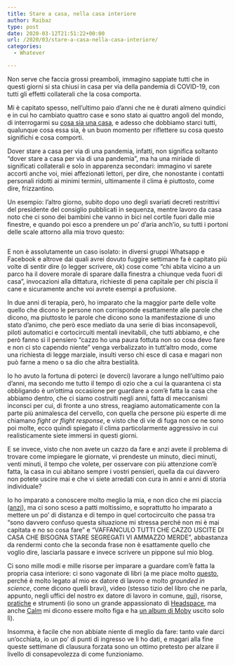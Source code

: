 ```yaml
---
title: Stare a casa, nella casa interiore
author: Raibaz
type: post
date: 2020-03-12T21:51:22+00:00
url: /2020/03/stare-a-casa-nella-casa-interiore/
categories:
  - Whatever

---
```

Non serve che faccia grossi preamboli, immagino sappiate tutti che in questi giorni si sta chiusi in casa per via della pandemia di COVID-19, con tutti gli effetti collaterali che la cosa comporta.

Mi è capitato spesso, nell&#8217;ultimo paio d&#8217;anni che ne è durati almeno quindici e in cui ho cambiato quattro case e sono stato ai quattro angoli del mondo, di interrogarmi su [cosa sia una casa][1], e adesso che dobbiamo starci tutti, qualunque cosa essa sia, è un buon momento per riflettere su cosa questo significhi e cosa comporti.

Dover stare a casa per via di una pandemia, infatti, non significa soltanto &#8220;dover stare a casa per via di una pandemia&#8221;, ma ha una miriade di significati collaterali e solo in apparenza secondari: immagino vi sarete accorti anche voi, miei affezionati lettori, per dire, che nonostante i contatti personali ridotti ai minimi termini, ultimamente il clima è piuttosto, come dire, frizzantino.

Un esempio: l&#8217;altro giorno, subito dopo uno degli svariati decreti restrittivi del presidente del consiglio pubblicati in sequenza, mentre lavoro da casa noto che ci sono dei bambini che vanno in bici nel cortile fuori dalle mie finestre, e quando poi esco a prendere un po&#8217; d&#8217;aria anch&#8217;io, su tutti i portoni delle scale attorno alla mia trovo questo:<figure class="wp-block-image size-large">

<img src="https://www.raibaz.it/wp-content/uploads/2020/03/Schermata-2020-03-12-alle-22.22.43-1024x867.png" alt="" class="wp-image-368" srcset="https://www.raibaz.it/wp-content/uploads/2020/03/Schermata-2020-03-12-alle-22.22.43-1024x867.png 1024w, https://www.raibaz.it/wp-content/uploads/2020/03/Schermata-2020-03-12-alle-22.22.43-300x254.png 300w, https://www.raibaz.it/wp-content/uploads/2020/03/Schermata-2020-03-12-alle-22.22.43-768x651.png 768w, https://www.raibaz.it/wp-content/uploads/2020/03/Schermata-2020-03-12-alle-22.22.43.png 1190w" sizes="(max-width: 1024px) 100vw, 1024px" /> </figure> 

E non è assolutamente un caso isolato: in diversi gruppi Whatsapp e Facebook e altrove dai quali avrei dovuto fuggire settimane fa è capitato più volte di sentir dire (o legger scrivere, ok) cose come &#8220;chi abita vicino a un parco ha il dovere morale di sparare dalla finestra a chiunque veda fuori di casa&#8221;, invocazioni alla dittatura, richieste di pena capitale per chi piscia il cane e sicuramente anche voi avrete esempi a profusione.

In due anni di terapia, però, ho imparato che la maggior parte delle volte quello che dicono le persone non corrisponde esattamente alle parole che dicono, ma piuttosto le parole che dicono sono la manifestazione di uno stato d&#8217;animo, che però esce mediato da una serie di bias inconsapevoli, piloti automatici e cortocircuiti mentali inevitabili, che tutti abbiamo, e che però fanno sì il pensiero &#8220;cazzo ho una paura fottuta non so cosa devo fare e non ci sto capendo niente&#8221; venga verbalizzato in tutt&#8217;altro modo, come una richiesta di legge marziale, insulti verso chi esce di casa e magari non può farne a meno o sa dio che altra bestialità.

Io ho avuto la fortuna di poterci (e doverci) lavorare a lungo nell&#8217;ultimo paio d&#8217;anni, ma secondo me tutto il tempo di ozio che a cui la quarantena ci sta obbligando è un&#8217;ottima occasione per guardare a com&#8217;è fatta la casa che abbiamo dentro, che ci siamo costruiti negli anni, fatta di meccanismi inconsci per cui, di fronte a uno stress, reagiamo automaticamente con la parte più animalesca del cervello, con quella che persone più esperte di me chiamano _fight or flight response_, e visto che di vie di fuga non ce ne sono poi molte, ecco quindi spiegato il clima particolarmente aggressivo in cui realisticamente siete immersi in questi giorni.

E se invece, visto che non avete un cazzo da fare e anzi avete il problema di trovare come impiegare le giornate, vi prendeste un minuto, dieci minuti, venti minuti, il tempo che volete, per osservare con più attenzione com&#8217;è fatta, la casa in cui abitano sempre i vostri pensieri, quella da cui davvero non potete uscire mai e che vi siete arredati con cura in anni e anni di storia individuale?

Io ho imparato a conoscere molto meglio la mia, e non dico che mi piaccia ([anzi][2]), ma ci sono sceso a patti moltissimo, e soprattutto ho imparato a mettere un po&#8217; di distanza e di tempo in quel cortocircuito che passa tra &#8220;sono davvero confuso questa situazione mi stressa perché non mi è mai capitata e no so cosa fare&#8221; e &#8220;VAFFANCULO TUTTI CHE CAZZO USCITE DI CASA CHE BISOGNA STARE SEGREGATI VI AMMAZZO MERDE&#8221;, abbastanza da rendermi conto che la seconda frase non è esattamente quello che voglio dire, lasciarla passare e invece scrivere un pippone sul mio blog.

Ci sono mille modi e mille risorse per imparare a guardare com&#8217;è fatta la propria casa interiore: ci sono vagonate di libri (a me piace molto [questo][3], perché è molto legato al mio ex datore di lavoro e molto _grounded in science_, come dicono quelli bravi), video (stesso tizio del libro che ne parla, appunto, negli uffici del nostro ex datore di lavoro in comune, [qui][4]), risorse, [pratiche][5] e strumenti (io sono un grande appassionato di [Headspace][6], ma anche [Calm][7] mi dicono essere molto figa e ha [un album di Moby][8] uscito solo lì).

Insomma, è facile che non abbiate niente di meglio da fare: tanto vale darci un&#8217;occhiata, io un po&#8217; di punti di ingresso ve li ho dati, e magari alla fine queste settimane di clausura forzata sono un ottimo pretesto per alzare il livello di consapevolezza di come funzioniamo.

 [1]: https://www.raibaz.it/2018/10/cose-una-casa/
 [2]: https://www.raibaz.it/2019/11/signature-move/
 [3]: https://www.amazon.it/Search-Inside-Yourself-Unexpected-Achieving/dp/0062116932/ref=sr_1_1?tag=raibaz-21
 [4]: https://www.youtube.com/watch?v=r8fcqrNO7so
 [5]: https://ryanholiday.net/the-most-important-thing-you-can-do-each-morning/
 [6]: https://www.headspace.com/
 [7]: https://www.calm.com/
 [8]: https://www.soundwall.it/per-ascoltare-il-nuovo-album-di-moby-bisogna-meditare/